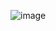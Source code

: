 ![image](https://github.com/carlossiqueri/projeto11-trackit/assets/110114531/b475b06c-4ce0-458f-b702-3bec2a69db3b)
